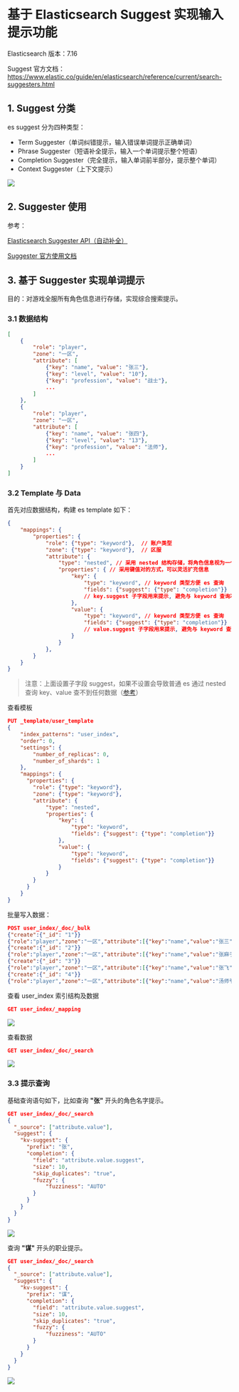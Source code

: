 # 基于 Elasticsearch Suggest 实现输入提示功能

Elasticsearch 版本：7.16

Suggest 官方文档：https://www.elastic.co/guide/en/elasticsearch/reference/current/search-suggesters.html



## 1. Suggest 分类

es suggest 分为四种类型：

* Term Suggester（单词纠错提示，输入错误单词提示正确单词）
* Phrase Suggester（短语补全提示，输入一个单词提示整个短语）
* Completion Suggester（完全提示，输入单词前半部分，提示整个单词）
* Context Suggester（上下文提示）

![](assets/Elasticsearch_Suggest/image-20211217161027638.png)



## 2. Suggester 使用

参考：

[Elasticsearch Suggester API（自动补全）](https://www.cnblogs.com/wangzhuxing/p/9574630.html)

[Suggester 官方使用文档](https://www.elastic.co/guide/en/elasticsearch/reference/current/search-suggesters.html)



## 3. 基于 Suggester 实现单词提示

目的：对游戏全服所有角色信息进行存储，实现综合搜索提示。

### 3.1 数据结构

```json
[
    {
        "role": "player",
        "zone": "一区",
        "attribute": [
            {"key": "name", "value": "张三"},
            {"key": "level", "value": "10"},
            {"key": "profession", "value": "战士"},
            ...
        ]
    },
    {
        "role": "player",
        "zone": "一区",
        "attribute": [
            {"key": "name", "value": "张四"},
            {"key": "level", "value": "13"},
            {"key": "profession", "value": "法师"},
            ...
        ]
    }
]
```

### 3.2 Template 与 Data

首先对应数据结构，构建 es template 如下：

```json
{
    "mappings": {
        "properties": {
            "role": {"type": "keyword"},  // 账户类型
            "zone": {"type": "keyword"},  // 区服
            "attribute": {
                "type": "nested", // 采用 nested 结构存储，将角色信息视为一个整体
                "properties": { // 采用键值对的方式，可以灵活扩充信息
                    "key": {
                        "type": "keyword", // keyword 类型方便 es 查询
                        "fields": {"suggest": {"type": "completion"}}
                        // key.suggest 子字段用来提示, 避免与 keyword 查询冲突
                    },
                    "value": {
                        "type": "keyword", // keyword 类型方便 es 查询
                        "fields": {"suggest": {"type": "completion"}}
                        // value.suggest 子字段用来提示, 避免与 keyword 查询冲突
                    }
                }
            },
        }
    }
}
```

> 注意：上面设置子字段 suggest，如果不设置会导致普通 es 通过 nested 查询 key、value 查不到任何数据（[参考](https://blog.csdn.net/weixin_38106322/article/details/111568740)）

查看模板

```json
PUT _template/user_template
{
    "index_patterns": "user_index",
    "order": 0,
    "settings": {
        "number_of_replicas": 0,
        "number_of_shards": 1
    },
    "mappings": {
      "properties": {
        "role": {"type": "keyword"},
        "zone": {"type": "keyword"},
        "attribute": {
            "type": "nested",
            "properties": {
                "key": {
                    "type": "keyword",
                    "fields": {"suggest": {"type": "completion"}}
                },
                "value": {
                    "type": "keyword",
                    "fields": {"suggest": {"type": "completion"}}
                }
            }
        }
      }
    }
}
```

批量写入数据：

```json
POST user_index/_doc/_bulk
{"create":{"_id": "1"}}
{"role":"player","zone":"一区","attribute":[{"key":"name","value":"张三"},{"key":"level","value":"10"},{"key":"profession","value":"战士"}]}
{"create":{"_id": "2"}}
{"role":"player","zone":"一区","attribute":[{"key":"name","value":"张麻子"},{"key":"level","value":"7"},{"key":"profession","value":"土匪"}]}
{"create":{"_id": "3"}}
{"role":"player","zone":"一区","attribute":[{"key":"name","value":"张飞"},{"key":"level","value":"15"},{"key":"profession","value":"武将"}]}
{"create":{"_id": "4"}}
{"role":"player","zone":"一区","attribute":[{"key":"name","value":"汤师爷"},{"key":"level","value":"15"},{"key":"profession","value":"谋士"}]}
```

查看 user_index 索引结构及数据

```json
GET user_index/_mapping
```

![](assets/Elasticsearch_Suggest/image-20211217173419018.png)

查看数据

```json
GET user_index/_doc/_search
```

![](assets/Elasticsearch_Suggest/image-20211217173511774.png)

### 3.3 提示查询

基础查询语句如下，比如查询 **"张"** 开头的角色名字提示。

```json
GET user_index/_doc/_search
{
  "_source": ["attribute.value"],
  "suggest": {
    "kv-suggest": {
      "prefix": "张",
      "completion": {
        "field": "attribute.value.suggest",
        "size": 10,
        "skip_duplicates": "true",
        "fuzzy": {
            "fuzziness": "AUTO"
        }
      }
    }
  }
}
```

![](assets/Elasticsearch_Suggest/image-20211217174042615.png)

查询 **"谋"** 开头的职业提示。

```json
GET user_index/_doc/_search
{
  "_source": ["attribute.value"],
  "suggest": {
    "kv-suggest": {
      "prefix": "谋",
      "completion": {
        "field": "attribute.value.suggest",
        "size": 10,
        "skip_duplicates": "true",
        "fuzzy": {
            "fuzziness": "AUTO"
        }
      }
    }
  }
}
```

![](assets/Elasticsearch_Suggest/image-20211217174358043.png)